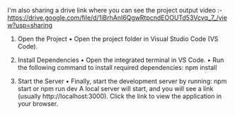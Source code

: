 I'm also sharing a drive link where you can see the project output video  :- 
https://drive.google.com/file/d/1iBrhAnI6QgwRtpcndEOOUTd53Vcvq_7_/view?usp=sharing


1. Open the Project
	•	Open the project folder in Visual Studio Code (VS Code).

2. Install Dependencies
	•	Open the integrated terminal in VS Code.
	•	Run the following command to install required dependencies: npm install

3. Start the Server
	•	Finally, start the development server by running: npm  start or npm run dev 
A local server will start, and you will see a link (usually http://localhost:3000). Click the link to view the application in your browser.
